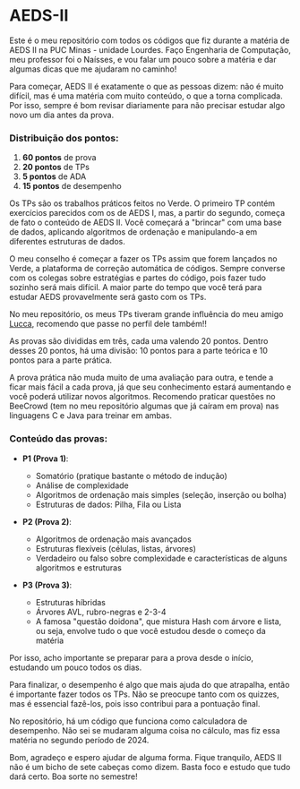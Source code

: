 # AEDS-II
Este é o meu repositório com todos os códigos que fiz durante a matéria de AEDS II na PUC Minas - unidade Lourdes. Faço Engenharia de Computação, meu professor foi o Naísses, e vou falar um pouco sobre a matéria e dar algumas dicas que me ajudaram no caminho!

Para começar, AEDS II é exatamente o que as pessoas dizem: não é muito difícil, mas é uma matéria com muito conteúdo, o que a torna complicada. Por isso, sempre é bom revisar diariamente para não precisar estudar algo novo um dia antes da prova.
### Distribuição dos pontos:
1. **60 pontos** de prova  
2. **20 pontos** de TPs  
3. **5 pontos** de ADA  
4. **15 pontos** de desempenho  


Os TPs são os trabalhos práticos feitos no Verde. O primeiro TP contém exercícios parecidos com os de AEDS I, mas, a partir do segundo, começa de fato o conteúdo de AEDS II. Você começará a "brincar" com uma base de dados, aplicando algoritmos de ordenação e manipulando-a em diferentes estruturas de dados.

O meu conselho é começar a fazer os TPs assim que forem lançados no Verde, a plataforma de correção automática de códigos. Sempre converse com os colegas sobre estratégias e partes do código, pois fazer tudo sozinho será mais difícil. A maior parte do tempo que você terá para estudar AEDS provavelmente será gasto com os TPs.

No meu repositório, os meus TPs tiveram grande influência do meu amigo [Lucca](https://github.com/lucca-pellegrini), recomendo que passe no perfil dele também!!

As provas são divididas em três, cada uma valendo 20 pontos. Dentro desses 20 pontos, há uma divisão: 10 pontos para a parte teórica e 10 pontos para a parte prática.

A prova prática não muda muito de uma avaliação para outra, e tende a ficar mais fácil a cada prova, já que seu conhecimento estará aumentando e você poderá utilizar novos algoritmos. Recomendo praticar questões no BeeCrowd (tem no meu repositório algumas que já caíram em prova) nas linguagens C e Java para treinar em ambas.
### Conteúdo das provas:

- **P1 (Prova 1)**:  
  - Somatório (pratique bastante o método de indução)  
  - Análise de complexidade  
  - Algoritmos de ordenação mais simples (seleção, inserção ou bolha)  
  - Estruturas de dados: Pilha, Fila ou Lista  

- **P2 (Prova 2)**:  
  - Algoritmos de ordenação mais avançados  
  - Estruturas flexíveis (células, listas, árvores)  
  - Verdadeiro ou falso sobre complexidade e características de alguns algoritmos e estruturas  

- **P3 (Prova 3)**:  
  - Estruturas híbridas  
  - Árvores AVL, rubro-negras e 2-3-4  
  - A famosa "questão doidona", que mistura Hash com árvore e lista, ou seja, envolve tudo o que você estudou desde o começo da matéria  


Por isso, acho importante se preparar para a prova desde o início, estudando um pouco todos os dias.

Para finalizar, o desempenho é algo que mais ajuda do que atrapalha, então é importante fazer todos os TPs. Não se preocupe tanto com os quizzes, mas é essencial fazê-los, pois isso contribui para a pontuação final.

No repositório, há um código que funciona como calculadora de desempenho. Não sei se mudaram alguma coisa no cálculo, mas fiz essa matéria no segundo período de 2024.

Bom, agradeço e espero ajudar de alguma forma. Fique tranquilo, AEDS II não é um bicho de sete cabeças como dizem. Basta foco e estudo que tudo dará certo. Boa sorte no semestre!

